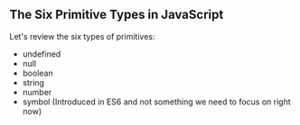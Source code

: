 ## The Six Primitive Types in JavaScript

Let's review the six types of primitives:

* undefined
* null
* boolean
* string
* number
* symbol (Introduced in ES6 and not something we need to focus on right now)